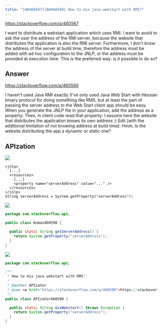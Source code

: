 ```yaml
---
title: "[Q#460567][A#460590] How to mix java webstart with RMI?"
---
```


https://stackoverflow.com/q/460567

I want to distribute a webstart application which uses RMI.
I want to avoid to ask the user the address of the RMI server, because the website that distributes the application is also the RMI server.
Furthermore, I don&#x27;t know the address of the server at build time, therefore the address must be added with ad hoc configuration to the JNLP, or the address must be provided at execution time. This is the preferred way: is it possible to do so?

## Answer

https://stackoverflow.com/a/460590

I haven&#x27;t used Java RMI exactly (I&#x27;ve only used Java Web Start with Hessian binary protocol for doing something like RMI), but at least the part of passing the server address to the Web Start client app should be easy. When you generate the JNLP file in your application, add the address as a property:
Then, in client code read that property:
I assume here the website that distributes the application knows its own address :)
Edit (with the additional limitation of not knowing address at build time): Hmm, Is the website distributing the app a dynamic or static one?

## APIzation

<div class="code-3columns-row">

<div class="code-3columns-column">

<div><img src="/stackoverflow.png" /></div>

```plain
<jnlp>
  [...]
  <resources>
    [...]
    <property name="serverAddress" value="..." />
  </resources>
</jnlp>
String serverAddress = System.getProperty("serverAddress");
```

</div>

<div class="code-3columns-column">

<div><img src="/human.png" /></div>

```java
package com.stackoverflow.api;

public class Human460590 {

  public static String getServerAddress() {
    return System.getProperty("serverAddress");
  }
}

```

</div>

<div class="code-3columns-column">

<div><img src="/apizator.png" /></div>

```java
package com.stackoverflow.api;

/**
 * How to mix java webstart with RMI?
 *
 * @author APIzator
 * @see <a href="https://stackoverflow.com/a/460590">https://stackoverflow.com/a/460590</a>
 */
public class APIzator460590 {

  public static String mixWebstart() throws Exception {
    return System.getProperty("serverAddress");
  }
}

```

</div>

</div>